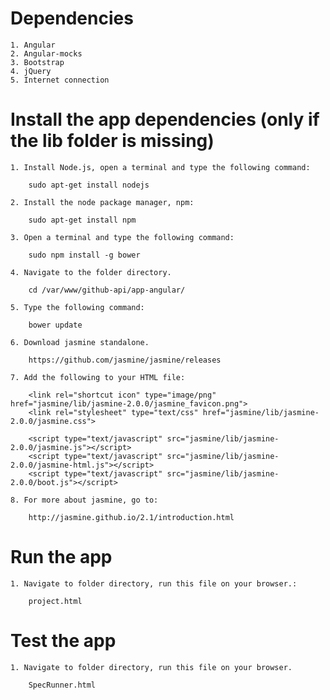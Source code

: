 # Dependencies

    1. Angular
    2. Angular-mocks
    3. Bootstrap
    4. jQuery
    5. Internet connection

# Install the app dependencies (only if the lib folder is missing)

    1. Install Node.js, open a terminal and type the following command:

        sudo apt-get install nodejs

    2. Install the node package manager, npm:

        sudo apt-get install npm

    3. Open a terminal and type the following command:

        sudo npm install -g bower

    4. Navigate to the folder directory.

        cd /var/www/github-api/app-angular/

    5. Type the following command:

        bower update

    6. Download jasmine standalone.

        https://github.com/jasmine/jasmine/releases

    7. Add the following to your HTML file:

        <link rel="shortcut icon" type="image/png" href="jasmine/lib/jasmine-2.0.0/jasmine_favicon.png">
        <link rel="stylesheet" type="text/css" href="jasmine/lib/jasmine-2.0.0/jasmine.css">

        <script type="text/javascript" src="jasmine/lib/jasmine-2.0.0/jasmine.js"></script>
        <script type="text/javascript" src="jasmine/lib/jasmine-2.0.0/jasmine-html.js"></script>
        <script type="text/javascript" src="jasmine/lib/jasmine-2.0.0/boot.js"></script>

    8. For more about jasmine, go to:

        http://jasmine.github.io/2.1/introduction.html

# Run the app

    1. Navigate to folder directory, run this file on your browser.:

        project.html

# Test the app

    1. Navigate to folder directory, run this file on your browser.

        SpecRunner.html
